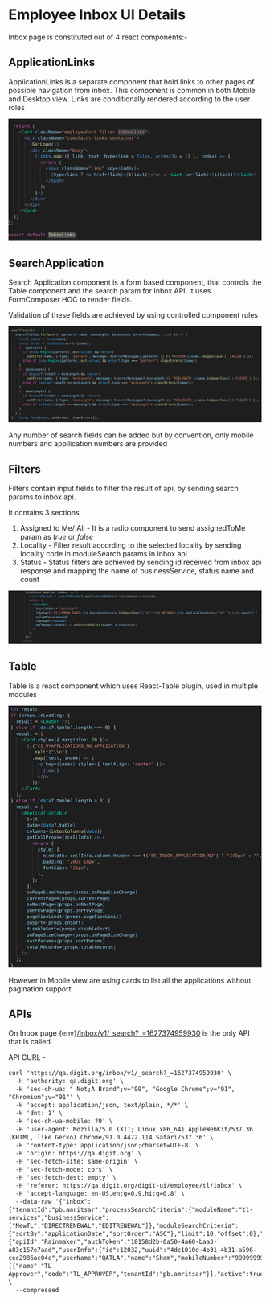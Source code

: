 # Employee Inbox UI Details

Inbox page is constituted out of 4 react components:-

## ApplicationLinks

ApplicationLinks is a separate component that hold links to other pages of possible navigation from inbox. This component is common in both Mobile and Desktop view. Links are conditionally rendered according to the user roles

![](../../../../.gitbook/assets/image%20%28121%29.png)

## SearchApplication

Search Application component is a form based component, that controls the Table component and the search param for Inbox API, it uses FormComposer HOC to render fields.

Validation of these fields are achieved by using controlled component rules

![](../../../../.gitbook/assets/image%20%28176%29.png)

Any number of search fields can be added but by convention, only mobile numbers and appilication numbers are provided

## Filters

Filters contain input fields to filter the result of api, by sending search params to inbox api.

It contains 3 sections

1. Assigned to Me/ All - It is a radio component to send assignedToMe param as _true_ or _false_
2. Locality - Filter result according to the selected locality by sending locality code in moduleSearch params in inbox api
3. Status - Status filters are achieved by sending id received from inbox api response and mapping the name of businessService, status name and count

![](../../../../.gitbook/assets/image%20%28116%29.png)

## Table

Table is a react component which uses React-Table plugin, used in multiple modules

![](../../../../.gitbook/assets/image%20%28114%29.png)

However in Mobile view are using cards to list all the applications without pagination support

## APIs

On Inbox page {env}[/inbox/v1/\_search?\_=1627374959930](https://qa.digit.org/inbox/v1/_search?_=1627374959930) is the only API that is called.

API CURL -

```text
curl 'https://qa.digit.org/inbox/v1/_search?_=1627374959930' \
  -H 'authority: qa.digit.org' \
  -H 'sec-ch-ua: " Not;A Brand";v="99", "Google Chrome";v="91", "Chromium";v="91"' \
  -H 'accept: application/json, text/plain, */*' \
  -H 'dnt: 1' \
  -H 'sec-ch-ua-mobile: ?0' \
  -H 'user-agent: Mozilla/5.0 (X11; Linux x86_64) AppleWebKit/537.36 (KHTML, like Gecko) Chrome/91.0.4472.114 Safari/537.36' \
  -H 'content-type: application/json;charset=UTF-8' \
  -H 'origin: https://qa.digit.org' \
  -H 'sec-fetch-site: same-origin' \
  -H 'sec-fetch-mode: cors' \
  -H 'sec-fetch-dest: empty' \
  -H 'referer: https://qa.digit.org/digit-ui/employee/tl/inbox' \
  -H 'accept-language: en-US,en;q=0.9,hi;q=0.8' \
  --data-raw '{"inbox":{"tenantId":"pb.amritsar","processSearchCriteria":{"moduleName":"tl-services","businessService":["NewTL","DIRECTRENEWAL","EDITRENEWAL"]},"moduleSearchCriteria":{"sortBy":"applicationDate","sortOrder":"ASC"},"limit":10,"offset":0},"RequestInfo":{"apiId":"Rainmaker","authToken":"18158d2b-0a50-4a60-baa3-a83c157e7aad","userInfo":{"id":12032,"uuid":"4dc1010d-4b31-4b31-a596-cec2986ac04c","userName":"QATLA","name":"Sham","mobileNumber":"9999999934","emailId":null,"locale":null,"type":"EMPLOYEE","roles":[{"name":"TL Approver","code":"TL_APPROVER","tenantId":"pb.amritsar"}],"active":true,"tenantId":"pb.amritsar","permanentCity":null}}}' \
  --compressed
```

